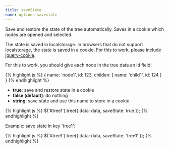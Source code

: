 ```yaml
---
title: saveState
name: options-savestate
---
```


Save and restore the state of the tree automatically. Saves in a cookie which nodes are opened and selected.

The state is saved in localstorage. In browsers that do not support localstorage, the state is saved in a cookie.
For this to work, please include [jquery-cookie](https://github.com/carhartl/jquery-cookie).

For this to work, you should give each node in the tree data an id field:

{% highlight js %}
{
    name: 'node1',
    id: 123,
    childen: [
        name: 'child1',
        id: 124
    ]
}
{% endhighlight %}

* **true**: save and restore state in a cookie
* **false (default)**: do nothing
* **string**: save state and use this name to store in a cookie

{% highlight js %}
$('#tree1').tree({
    data: data,
    saveState: true
});
{% endhighlight %}

Example: save state in key 'tree1':

{% highlight js %}
$('#tree1').tree({
    data: data,
    saveState: 'tree1'
});
{% endhighlight %}
